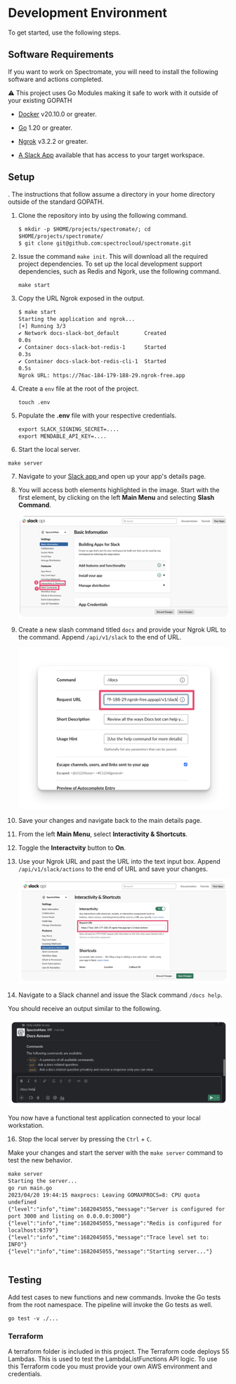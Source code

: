 # Development Environment

To get started, use the following steps.

## Software Requirements


If you want to work on Spectromate, you will need to install the following software and actions completed.

:warning: This project uses Go Modules making it safe to work with it outside of your existing GOPATH


* [Docker](https://docs.docker.com/get-docker/) v20.10.0 or greater.

* [Go](https://golang.org/doc/install) 1.20 or greater.

* [Ngrok](https://ngrok.com/download) v3.2.2 or greater.

* [A Slack App](https://api.slack.com/apps) available that has access to your target workspace.

## Setup
. The instructions that follow assume a directory in your home directory outside of the standard GOPATH.

1. Clone the repository into by using the following command.

    ```shell
    $ mkdir -p $HOME/projects/spectromate/; cd $HOME/projects/spectromate/
    $ git clone git@github.com:spectrocloud/spectromate.git
    ```

2. Issue the command `make init`. This will download all the required project dependencies.
To set up the local development support dependencies, such as Redis and Ngork, use the following command.

    ```shell
    make start
    ```

3. Copy the URL Ngrok exposed in the output. 

    ```shell
    $ make start
    Starting the application and ngrok...
    [+] Running 3/3
    ✔ Network docs-slack-bot_default        Created                                                                                                                                                       0.0s
    ✔ Container docs-slack-bot-redis-1      Started                                                                                                                                                       0.3s
    ✔ Container docs-slack-bot-redis-cli-1  Started                                                                                                                                                       0.5s
    Ngrok URL: https://76ac-184-179-188-29.ngrok-free.app
    ```

4. Create a `env` file at the root of the project.

    ```shell
    touch .env
    ```

5. Populate the **.env** file with your respective credentials.

    ```shell
    export SLACK_SIGNING_SECRET=....
    export MENDABLE_API_KEY=....
    ```

6.  Start the local server.

```shell
make server
```

7. Navigate to your [Slack app ](https://api.slack.com/apps) and open up your app's details page. 


8. You will access both elements highlighted in the image. Start with the first element, by clicking on the left **Main Menu** and selecting **Slash Command**.

    ![A view of the slack app details view](../static/images/slack_app_main_view.png)

9. Create a new slash command titled `docs` and provide your Ngrok URL to the command. Append `/api/v1/slack` to the end of URL.

    ![View of the Slack slash command page](../static/images/slack_slash_command.png)

10. Save your changes and navigate back to the main details page.


12. From the left **Main Menu**, select **Interactivity & Shortcuts**.

13. Toggle the **Interactvity** button to **On**. 

14. Use your Ngrok URL and past the URL into the text input box. Append `/api/v1/slack/actions` to the end of URL and save your changes.

    ![View of the interactivity options view](../static/images/slack_interactivity_view.png)

15. Navigate to a Slack channel and issue the Slack command `/docs help`.


You should receive an output similar to the following.

![View of the Slack command in use](../static/images/slack_command_issued.png)

You now have a functional test application connected to your local workstation. 

16. Stop the local server by pressing the `Ctrl` + `C`.


Make your changes and start the server with the `make server` command to test the new behavior. 

```shell
make server
Starting the server...
go run main.go
2023/04/20 19:44:15 maxprocs: Leaving GOMAXPROCS=8: CPU quota undefined
{"level":"info","time":1682045055,"message":"Server is configured for port 3000 and listing on 0.0.0.0:3000"}
{"level":"info","time":1682045055,"message":"Redis is configured for localhost:6379"}
{"level":"info","time":1682045055,"message":"Trace level set to: INFO"}
{"level":"info","time":1682045055,"message":"Starting server..."}


```


## Testing

Add test cases to new functions and new commands. Invoke the Go tests from the root namespace. The pipeline will invoke the Go tests as well.
```shell
go test -v ./...
```

### Terraform

A terraform folder is included in this project. The Terraform code deploys  55 Lambdas. This is used to test the LambdaListFunctions API logic. To use this Terraform code you must provide your own AWS environment and credentials.